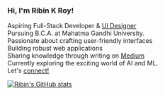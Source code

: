 ### Hi, I'm Ribin K Roy!

Aspiring Full-Stack Developer & [UI Designer](https://www.behance.net/ribinkroy)<br/>
Pursuing B.C.A. at Mahatma Gandhi University. <br/>
Passionate about crafting user-friendly interfaces<br/>
Building robust web applications<br/>
Sharing knowledge through writing on [Medium](https://medium.com/@ryson_theo)<br/>
Currently exploring the exciting world of AI and ML.<br/>
Let's [connect!](https://www.linkedin.com/in/ribin-k-roy-a429602a2/)

[![Ribin's GitHub stats](https://github-readme-stats.vercel.app/api?username=Ribin-K-Roy&show_icons=true&theme=radical)](https://github.com/anuraghazra/github-readme-stats)
